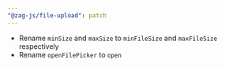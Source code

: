 ```yaml
---
"@zag-js/file-upload": patch
---
```


- Rename `minSize` and `maxSize` to `minFileSize` and `maxFileSize` respectively
- Rename `openFilePicker` to `open`
